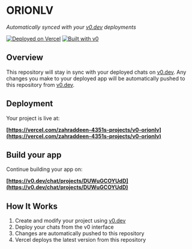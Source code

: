 # ORIONLV

*Automatically synced with your [v0.dev](https://v0.dev) deployments*

[![Deployed on Vercel](https://img.shields.io/badge/Deployed%20on-Vercel-black?style=for-the-badge&logo=vercel)](https://vercel.com/zahraddeen-4351s-projects/v0-orionlv)
[![Built with v0](https://img.shields.io/badge/Built%20with-v0.dev-black?style=for-the-badge)](https://v0.dev/chat/projects/DUWuGCOYUdD)

## Overview

This repository will stay in sync with your deployed chats on [v0.dev](https://v0.dev).
Any changes you make to your deployed app will be automatically pushed to this repository from [v0.dev](https://v0.dev).

## Deployment

Your project is live at:

**[https://vercel.com/zahraddeen-4351s-projects/v0-orionlv](https://vercel.com/zahraddeen-4351s-projects/v0-orionlv)**

## Build your app

Continue building your app on:

**[https://v0.dev/chat/projects/DUWuGCOYUdD](https://v0.dev/chat/projects/DUWuGCOYUdD)**

## How It Works

1. Create and modify your project using [v0.dev](https://v0.dev)
2. Deploy your chats from the v0 interface
3. Changes are automatically pushed to this repository
4. Vercel deploys the latest version from this repository
